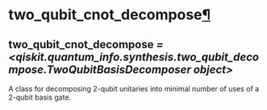 # two\_qubit\_cnot\_decompose[¶](#two-qubit-cnot-decompose "Permalink to this headline")

## two\_qubit\_cnot\_decompose *= \<qiskit.quantum\_info.synthesis.two\_qubit\_decompose.TwoQubitBasisDecomposer object>*

A class for decomposing 2-qubit unitaries into minimal number of uses of a 2-qubit basis gate.
